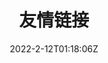 ---
title: "友情链接"
date: 2022-2-12T01:18:06Z
slug: "links"
layout: "links"
license: false
toc: true
menu:
    main: 
        weight: -70
        name: Friends
        url: /
        params:
            icon: friends

comments: false
---